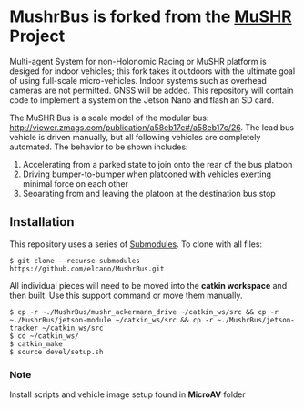 # MushrBus is forked from the [MuSHR](https://mushr.io/) Project

Multi-agent System for non-Holonomic Racing or MuSHR platform is desiged for indoor vehicles; this fork takes it outdoors with the ultimate goal of using full-scale micro-vehicles. Indoor systems such as overhead cameras are not permitted. GNSS will be added.
This repository will contain code to implement a system on the Jetson Nano and flash an SD card.

The MuSHR Bus is a scale model of the modular bus: http://viewer.zmags.com/publication/a58eb17c#/a58eb17c/26. The lead bus vehicle is driven manually, but all following vehicles are completely automated. The behavior to be shown includes:
1) Accelerating from a parked state to join onto the rear of the bus platoon
2) Driving bumper-to-bumper when platooned with vehicles exerting minimal force on each other
3) Seoarating from and leaving the platoon at the destination bus stop

## Installation

This repository uses a series of [Submodules](https://git-scm.com/book/en/v2/Git-Tools-Submodules). To clone with all files:
```
$ git clone --recurse-submodules https://github.com/elcano/MushrBus.git
```

All individual pieces will need to be moved into the **catkin workspace** and then built. Use this support command or move them manually.
```
$ cp -r ~./MushrBus/mushr_ackermann_drive ~/catkin_ws/src && cp -r ~./MushrBus/jetson-module ~/catkin_ws/src && cp -r ~./MushrBus/jetson-tracker ~/catkin_ws/src
$ cd ~/catkin_ws/
$ catkin_make
$ source devel/setup.sh
```

### Note
Install scripts and vehicle image setup found in **MicroAV** folder